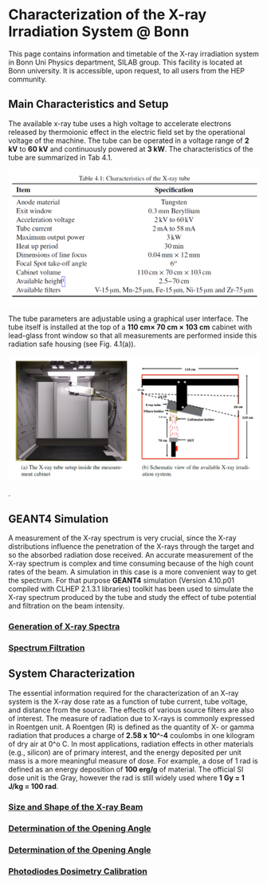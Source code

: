 # Characterization of the X-ray Irradiation System @ Bonn
This page contains information and timetable of the X-ray irradiation system in Bonn Uni Physics department, SILAB group. This facility is located at Bonn university. It is accessible, upon request, to all users from the HEP community.
## Main Characteristics and Setup
The available x-ray tube uses a high voltage to accelerate electrons released by thermoionic effect in the electric field set by the operational voltage of the machine. The tube can be operated in a voltage range of **2 kV** to **60 kV** and continuously powered at **3 kW**. The characteristics of the tube are summarized in Tab 4.1.<p align="center"><img src="https://github.com/ahmedqamesh/Xray_Irradiation_System_Bonn/blob/master/images/tablexray.png" width = 600 title=""></p>The tube parameters are adjustable using a graphical user interface. The tube itself is installed at the top of a **110 cm× 70 cm × 103 cm** cabinet with lead-glass front window so that all measurements are performed inside this radiation safe housing (see Fig. 4.1(a)).<p align="center"><img src="https://github.com/ahmedqamesh/Xray_Irradiation_System_Bonn/blob/master/images/tablexraycabinet.png" width = 700 title=""></p>.
## GEANT4 Simulation
A measurement of the X-ray spectrum is very crucial, since the X-ray distributions influence the penetration of the X-rays through the target and so the absorbed radiation dose received. An accurate measurement of the X-ray spectrum is complex and time consuming because of the high count rates of the beam. A simulation in this case is a more convenient way to get the spectrum. For that purpose **GEANT4** simulation (Version 4.10.p01 compiled with CLHEP 2.1.3.1 libraries) toolkit has been
used to simulate the X-ray spectrum produced by the tube and study the effect of tube potential and
filtration on the beam intensity.
### [Generation of X-ray Spectra](https://github.com/ahmedqamesh/Xray_Irradiation_System_Bonn/edit/master/README.md)
### [Spectrum Filtration](https://github.com/ahmedqamesh/Xray_Irradiation_System_Bonn/edit/master/README.md)

## System Characterization
The essential information required for the characterization of an X-ray system is the X-ray dose rate as a function of tube current, tube voltage, and distance from the source. The effects of various source filters are also of interest. The measure of radiation due to X-rays is commonly expressed in Roentgen unit. A Roentgen (R) is defined as the quantity of X- or gamma radiation that produces a charge of **2.58 x 10^-4** coulombs in one kilogram of dry air at 0^o C. In most applications, radiation effects in other materials (e.g., silicon) are of primary interest, and the energy deposited per unit mass is a more meaningful measure of dose. For example, a dose of 1 rad is defined as an energy deposition of **100 erg/g** of material. The official SI dose unit is the Gray, however the rad is still widely used where **1 Gy = 1 J/kg = 100 rad**.
### [Size and Shape of the X-ray Beam](https://github.com/ahmedqamesh/Xray_Irradiation_System_Bonn/wiki/Size-and-Shape-of-the-X-ray-Beam)
### [Determination of the Opening Angle](https://github.com/ahmedqamesh/Xray_Irradiation_System_Bonn/wiki/Determination-of-the-Opening-Angle)
### [Determination of the Opening Angle](https://github.com/ahmedqamesh/Xray_Irradiation_System_Bonn/edit/master/README.md)
### [Photodiodes Dosimetry Calibration](https://github.com/ahmedqamesh/Xray_Irradiation_System_Bonn/edit/master/README.md)
